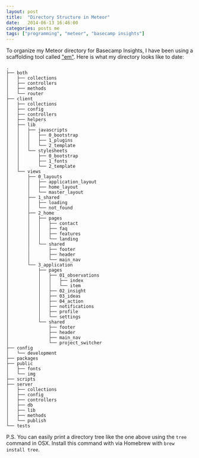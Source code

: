 ```yaml
---
layout: post
title:  "Directory Structure in Meteor"
date:   2014-06-13 16:46:00
categories: posts me
tags: ["programming", "meteor", "basecamp insights"]
---
```


To organize my Meteor directory for Basecamp Insights, I have been using a scaffolding tool called ["em"](https://github.com/EventedMind/em).  Here is what my directory looks like to date:

	.
	├── both
	│   ├── collections
	│   ├── controllers
	│   ├── methods
	│   └── router
	├── client
	│   ├── collections
	│   ├── config
	│   ├── controllers
	│   ├── helpers
	│   ├── lib
	│   │   ├── javascripts
	│   │   │   ├── 0_bootstrap
	│   │   │   ├── 1_plugins
	│   │   │   └── 2_template
	│   │   └── stylesheets
	│   │       ├── 0_bootstrap
	│   │       ├── 1_fonts
	│   │       └── 2_template
	│   └── views
	│       ├── 0_layouts
	│       │   ├── application_layout
	│       │   ├── home_layout
	│       │   └── master_layout
	│       ├── 1_shared
	│       │   ├── loading
	│       │   └── not_found
	│       ├── 2_home
	│       │   ├── pages
	│       │   │   ├── contact
	│       │   │   ├── faq
	│       │   │   ├── features
	│       │   │   └── landing
	│       │   └── shared
	│       │       ├── footer
	│       │       ├── header
	│       │       └── main_nav
	│       └── 3_application
	│           ├── pages
	│           │   ├── 01_observations
	│           │   │   ├── index
	│           │   │   └── item
	│           │   ├── 02_insight
	│           │   ├── 03_ideas
	│           │   ├── 04_action
	│           │   ├── notifications
	│           │   ├── profile
	│           │   └── settings
	│           └── shared
	│               ├── footer
	│               ├── header
	│               ├── main_nav
	│               └── project_switcher
	├── config
	│   └── development
	├── packages
	├── public
	│   ├── fonts
	│   └── img
	├── scripts
	├── server
	│   ├── collections
	│   ├── config
	│   ├── controllers
	│   ├── db
	│   ├── lib
	│   ├── methods
	│   └── publish
	└── tests

P.S. You can easily print a directory tree like the one above using the `tree` command in OSX.  Install this command with via Homebrew with `brew install tree`.
